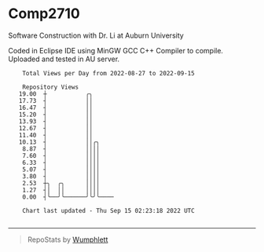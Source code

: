 # Comp2710
Software Construction with Dr. Li at Auburn University

Coded in Eclipse IDE using MinGW GCC C++ Compiler to compile.
Uploaded and tested in AU server.

```
    Total Views per Day from 2022-08-27 to 2022-09-15

    Repository Views
   19.00  ┼           ╭╮
   17.73  ┤           ││
   16.47  ┤           ││
   15.20  ┤           ││
   13.93  ┤           ││
   12.67  ┤           ││
   11.40  ┤           ││
   10.13  ┤           ││╭╮
    8.87  ┤           ││││
    7.60  ┤           ││││
    6.33  ┤           ││││
    5.07  ┤           ││││
    3.80  ┤           ││││
    2.53  ┼╮  ╭╮      ││││
    1.27  ┤│  ││      ││││
    0.00  ┤╰──╯╰──────╯╰╯╰────

    Chart last updated - Thu Sep 15 02:23:18 2022 UTC
    
```

---

> RepoStats by [Wumphlett](https://github.com/Wumphlett)
